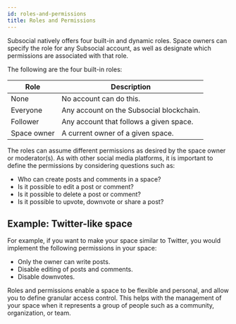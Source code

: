 ```yaml
---
id: roles-and-permissions
title: Roles and Permissions
---
```


Subsocial natively offers four built-in and dynamic roles. Space owners can specify the role for any Subsocial account, as well as designate which permissions are associated with that role.

The following are the four built-in roles: 

| Role        | Description                              |
| ----------- | ---------------------------------------- |
| None        | No account can do this.                  |
| Everyone    | Any account on the Subsocial blockchain. |
| Follower    | Any account that follows a given space.  |
| Space owner | A current owner of a given space.        |

The roles can assume different permissions as desired by the space owner or moderator(s). As with other social media platforms, it is important to define the permissions by considering questions such as:

- Who can create posts and comments in a space?
- Is it possible to edit a post or comment?
- Is it possible to delete a post or comment?
- Is it possible to upvote, downvote or share a post?

## Example: Twitter-like space

For example, if you want to make your space similar to Twitter, you would implement the following permissions in your space:

- Only the owner can write posts.
- Disable editing of posts and comments.
- Disable downvotes.

Roles and permissions enable a space to be flexible and personal, and allow you to define granular access control. 
This helps with the management of your space when it represents a group of people such as a community, organization, or team.
